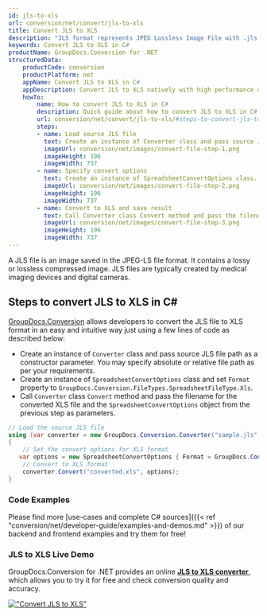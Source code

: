 ```yaml
---
id: jls-to-xls
url: conversion/net/convert/jls-to-xls
title: Convert JLS to XLS
description: "JLS format represents JPEG Lossless Image File with .jls extension. Learn how to convert JLS to XLS file programmatically in C# language using GroupDocs.Conversion for .NET library."
keywords: Convert JLS to XLS in C#
productName: GroupDocs.Conversion for .NET
structuredData:
    productCode: conversion
    productPlatform: net
    appName: Convert JLS to XLS in C#
    appDescription: Convert JLS to XLS natively with high performance using C# language and server side GroupDocs.Conversion for .NET APIs, without the use of any software like Microsoft or Open Office.
    howTo:
        name: How to convert JLS to XLS in C# 
        description: Quick guide about how to convert JLS to XLS in C# with high performance and accuracy.
        url: conversion/net/convert/jls-to-xls/#steps-to-convert-jls-to-xls-in-c
        steps:
        - name: Load source JLS file 
          text: Create an instance of Converter class and pass source JLS file path as a constructor parameter. You may specify absolute or relative file path as per your requirements. 
          imageUrl: conversion/net/images/convert-file-step-1.png
          imageHeight: 196
          imageWidth: 737
        - name: Specify convert options 
          text: Create an instance of SpreadsheetConvertOptions class.
          imageUrl: conversion/net/images/convert-file-step-2.png
          imageHeight: 196
          imageWidth: 737
        - name: Convert to XLS and save result 
          text: Call Converter class Convert method and pass the filename for the converted HTML file and the SpreadsheetConvertOptions object from the previous step as parameters.
          imageUrl: conversion/net/images/convert-file-step-3.png
          imageHeight: 196
          imageWidth: 737
---
```


A JLS file is an image saved in the JPEG-LS file format. It contains a lossy or lossless compressed image. JLS files are typically created by medical imaging devices and digital cameras.

## Steps to convert JLS to XLS in C#

[GroupDocs.Conversion](https://products.groupdocs.com/conversion/net) allows developers to convert the JLS file to XLS format in an easy and intuitive way just using a few lines of code as described below:

* Create an instance of `Converter` class and pass source JLS file path as a constructor parameter. You may specify absolute or relative file path as per your requirements. 
* Create an instance of `SpreadsheetConvertOptions` class and set `Format` property to `GroupDocs.Conversion.FileTypes.SpreadsheetFileType.Xls`.
* Call `Converter` class `Convert` method and pass the filename for the converted XLS file and the `SpreadsheetConvertOptions` object from the previous step as parameters.

```csharp
// Load the source JLS file
using (var converter = new GroupDocs.Conversion.Converter("sample.jls"))
{
    // Set the convert options for XLS format
   var options = new SpreadsheetConvertOptions { Format = GroupDocs.Conversion.FileTypes.SpreadsheetFileType.Xls };
    // Convert to XLS format
    converter.Convert("converted.xls", options);
}
```

### Code Examples

Please find more [use-cases and complete C# sources]({{< ref "conversion/net/developer-guide/examples-and-demos.md" >}}) of our backend and frontend examples and try them for free!

### JLS to XLS Live Demo

GroupDocs.Conversion for .NET provides an online [**JLS to XLS converter**](https://products.groupdocs.app/conversion/jls-to-xls), which allows you to try it for free and check conversion quality and accuracy.

[!["Convert JLS to XLS"](conversion/net/images/convert-to-xls/convert-jls-to-xls.png)](https://products.groupdocs.app/conversion/jls-to-xls)
